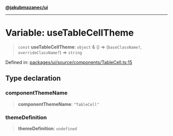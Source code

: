 [**@jakubmazanec/ui**](../README.md)

---

# Variable: useTableCellTheme

> `const` **useTableCellTheme**: `object` & () => (`baseClassName?`, `overrideClassName?`) =>
> `string`

Defined in:
[packages/ui/source/components/TableCell.ts:15](https://github.com/jakubmazanec/tools/blob/a9ba87d349a220bbed24d161794f90a6ba6009e5/packages/ui/source/components/TableCell.ts#L15)

## Type declaration

### componentThemeName

> **componentThemeName**: `"TableCell"`

### themeDefinition

> **themeDefinition**: `undefined`
